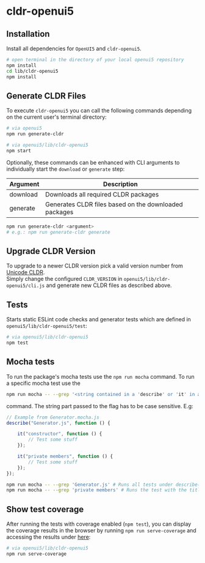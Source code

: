 # cldr-openui5

## Installation
Install all dependencies for `OpenUI5` and `cldr-openui5`.
```sh
# open terminal in the directory of your local openui5 repository
npm install
cd lib/cldr-openui5
npm install
```

## Generate CLDR Files
To execute `cldr-openui5` you can call the following commands depending on the current user's terminal directory:
```sh
# via openui5
npm run generate-cldr

# via openui5/lib/cldr-openui5
npm start
```

Optionally, these commands can be enhanced with CLI arguments to individually start the `download` or `generate` step:

Argument | Description
-------- | ---------------------------------------------------------
download | Downloads all required CLDR packages
generate | Generates CLDR files based on the downloaded packages

```sh
npm run generate-cldr <argument>
# e.g.: npm run generate-cldr generate
```

## Upgrade CLDR Version
To upgrade to a newer CLDR version pick a valid version number from [Unicode CLDR](https://cldr.unicode.org/).<br>
Simply change the configured `CLDR_VERSION` in `openui5/lib/cldr-openui5/cli.js` and generate new CLDR files as described above.

## Tests
Starts static ESLint code checks and generator tests which are defined in `openui5/lib/cldr-openui5/test`:
```sh
# via openui5/lib/cldr-openui5
npm test
```

## Mocha tests
To run the package's mocha tests use the `npm run mocha` command.
To run a specific mocha test use the

```sh
npm run mocha -- --grep '<string contained in a 'describe' or 'it' in a mocha test file>'
```

command. The string part passed to the flag has to be case sensitive.
E.g:

```js
// Example from Generator.mocha.js
describe("Generator.js", function () {

	it("constructor", function () {
		// Test some stuff
	});

	it("private members", function () {
		// Test some stuff
	});
});
```

```sh
npm run mocha -- --grep 'Generator.js' # Runs all tests under describe("Generator.js", ...)
npm run mocha -- --grep 'private members' # Runs the test with the title 'private members'
```

## Show test coverage
After running the tests with coverage enabled (`npm test`), you can display the coverage results in the browser
by running `npm run serve-coverage` and accessing the results under [here](http://localhost:8082/index.html):
```sh
# via openui5/lib/cldr-openui5
npm run serve-coverage
```

